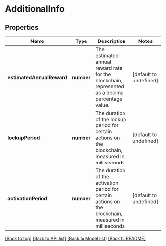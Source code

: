 # AdditionalInfo

## Properties

|Name | Type | Description | Notes|
|------------ | ------------- | ------------- | -------------|
|**estimatedAnnualReward** | **number** | The estimated annual reward rate for the blockchain, represented as a decimal percentage value. | [default to undefined]|
|**lockupPeriod** | **number** | The duration of the lockup period for certain actions on the blockchain, measured in milliseconds. | [default to undefined]|
|**activationPeriod** | **number** | The duration of the activation period for certain actions on the blockchain, measured in milliseconds. | [default to undefined]|




[[Back to top]](#) [[Back to API list]](../../README.md#documentation-for-api-endpoints) [[Back to Model list]](../../README.md#documentation-for-models) [[Back to README]](../../README.md)
